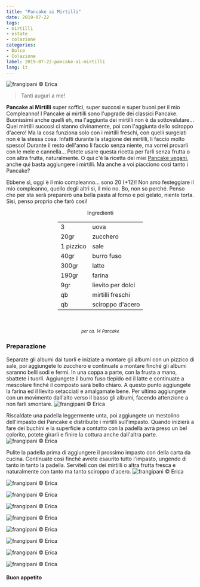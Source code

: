 ```yaml
---
title: "Pancake ai Mirtilli"
date: 2019-07-22
tags:
- mirtilli
- estate
- colazione
categories:
- Dolce
- Colazione
label: 2019-07-22-pancake-ai-mirtilli
lang: it 
---
```

![](../2019-07-22-pancake-ai-mirtilli/header.jpeg "frangipani © Erica")

> Tanti auguri a me!

**Pancake ai Mirtilli** super soffici, super succosi e super buoni per il mio Compleanno! I Pancake ai mirtilli sono l'upgrade dei classici Pancake. Buonissimi anche quelli eh, ma l'aggiunta dei mirtilli non è da sottovalutare... Quei mirtilli succosi ci stanno divinamente, poi con l'aggiunta dello sciroppo d'acero! Ma la cosa funziona solo con i mirtilli freschi, con quelli surgelati non è la stessa cosa. Infatti durante la stagione dei mirtilli, li faccio molto spesso! Durante il resto dell'anno li faccio senza niente, ma vorrei provarli con le mele e cannella... Potete usare questa ricetta per farli senza frutta o con altra frutta, naturalmente. O qui c'è la ricetta dei miei <a href="https://frangipani.raiano.ch/2014-06-14-pancakes/" target="_blank">Pancake vegani</a>, anche qui basta aggiungere i mirtilli. Ma anche a voi piacciono così tanto i Pancake?

Ebbene sì, oggi è il mio compleanno... sono 20 (+12)! Non amo festeggiare il mio compleanno, quello degli altri sì, il mio no. Bo, non so perché. Penso che per sta serà preparerò una bella pasta al forno e poi gelato, niente torta. Sisi, penso proprio che farò così!

<div id="wrapper" style="text-align: center">
  <div id="yourdiv" style="display: inline-block;">
    <div class="ingredients" itemscope itemtype="http://schema.org/Recipe">
      <span itemprop="name" style="display:none;">Pancake ai Mirtilli</span>
      <span itemprop="recipeCategory" style="display:none;">Dolce</span>
      <img itemprop="image" style="display:none;" class="ignore-gallery-item" src="../2019-07-22-pancake-ai-mirtilli/header.jpeg"/>
      <span itemprop="author" style="display:none;">Erica Raiano</span>
      <span itemprop="description" style="display:none;">I Pancake ai mirtilli sono l'upgrade dei classici Pancake. Super soffici, super succosi e super buoni.</span>
      <div class="ingredients-title">Ingredienti</div>
      <table>
        <tbody>
          <tr itemprop="recipeIngredient">
            <td>3</td>
            <td>uova</td>
          </tr>
          <tr itemprop="recipeIngredient">
            <td>20gr</td>
            <td>zucchero</td>
          </tr>
          <tr itemprop="recipeIngredient">
            <td>1 pizzico</td>
            <td>sale</td>
          </tr>
          <tr itemprop="recipeIngredient">
            <td>40gr</td>
            <td>burro fuso</td>
          </tr>
          <tr itemprop="recipeIngredient">
            <td>300gr</td>
            <td>latte</td>
          </tr>
          <tr itemprop="recipeIngredient">
            <td>190gr</td>
            <td>farina</td>
          </tr>
          <tr itemprop="recipeIngredient">
            <td>9gr</td>
            <td>lievito per dolci</td>  
          </tr>
          <tr itemprop="recipeIngredient">
            <td>qb</td>
            <td>mirtilli freschi</td> 
          </tr>
          <tr itemprop="recipeIngredient">
            <td>qb</td>
            <td>sciroppo d'acero</td>        
          </tr>
        </tbody>
      </table>
      <br></br>
      <i class="pull-right" style="font-size: 80%;">per ca. 14 Pancake</i>
    </div>
  </div>
</div>


<h3>
  <font color="grey">
    <i class="fa-solid fa-gears"></i>
  </font> Preparazione
</h3>

Separate gli albumi dai tuorli e iniziate a montare gli albumi con un pizzico di sale, poi aggiungete lo zucchero e continuate a montare finché gli albumi saranno belli sodi e fermi. In una coppa a parte, con la frusta a mano, sbattete i tuorli. Aggiungete il burro fuso tiepido ed il latte e continuate a mescolare finché il composto sarà bello chiaro. A questo punto aggiungete la farina ed il lievito setacciati e amalgamate bene. Per ultimo aggiungete con un movimento dall'alto verso il basso gli albumi, facendo attenzione a non farli smontare.
![](../2019-07-22-pancake-ai-mirtilli/impasto.jpeg "frangipani © Erica")

Riscaldate una padella leggermente unta, poi aggiungete un mestolino dell'impasto dei Pancake e distribuite i mirtilli sull'impasto. Quando inizierà a fare dei buchini e la superficie a contatto con la padella avrà preso un bel colorito, potete girarli e finire la cottura anche dall'altra parte.
![](../2019-07-22-pancake-ai-mirtilli/padella.jpeg "frangipani © Erica")

Pulite la padella prima di aggiungere il prossimo impasto con della carta da cucina. Continuate così finché avrete esaurito tutto l'impasto, ungendo di tanto in tanto la padella. Serviteli con dei mirtilli o altra frutta fresca e naturalmente con tanto ma tanto sciroppo d'acero.
![](../2019-07-22-pancake-ai-mirtilli/risultato1.jpeg "frangipani © Erica")

![](../2019-07-22-pancake-ai-mirtilli/risultato2.jpeg "frangipani © Erica")

![](../2019-07-22-pancake-ai-mirtilli/risultato3.jpeg "frangipani © Erica")

![](../2019-07-22-pancake-ai-mirtilli/risultato4.jpeg "frangipani © Erica")

![](../2019-07-22-pancake-ai-mirtilli/risultato5.jpeg "frangipani © Erica")

![](../2019-07-22-pancake-ai-mirtilli/risultato6.jpeg "frangipani © Erica")

![](../2019-07-22-pancake-ai-mirtilli/risultato7.jpeg "frangipani © Erica")

![](../2019-07-22-pancake-ai-mirtilli/risultato8.jpeg "frangipani © Erica")

![](../2019-07-22-pancake-ai-mirtilli/risultato9.jpeg "frangipani © Erica")

<h4>Buon appetito
  <font color="red">
    <i class="fa-regular fa-face-smile"></i>
  </font>
</h4>
